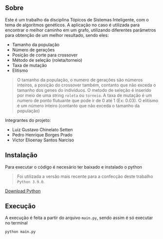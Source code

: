## Sobre

Este é um trabalho da disciplina Tópicos de Sistemas Inteligente, com o tema de algoritmos genéticos. A aplicação no caso é utilizada para encontrar o melhor caminho em um grafo, utilizando diferentes parâmetros para obtenção de um melhor resultado, sendo eles:
* Tamanho da população
* Número de gerações
* Posição de corte para crossover
* Método de seleção (roleta/torneio)
* Taxa de mutação
* Elitismo

> O tamanho da população, o numero de gerações são números inteiros, a posição do crossover também, contanto que não exceda o tamanho dos genes do individuos. O metodo de seleção é inserido por meio de uma string `roleta` ou `torneio`. A taxa de mutação é um numero de ponto flutuante que pode ir de 0 até 1 (Ex: 0.03). O elitismo é um número inteiro (contanto que não exceda o tamanho da população)

Integrantes do projeto:
* Luiz Gustavo Chinelato Setten
* Pedro Henrique Borges Prado
* Victor Elioenay Santos Narciso

## Instalação

Para executar o código é necesário ter baixado e instalado o python

> Foi utilizada a versão mais recente para a confecção deste trabalho `Python 3.9.0`.

[Download Python](https://www.python.org/ftp/python/3.9.0/python-3.9.0-amd64.exe)

## Execução

A execução é feita a partir do arquivo `main.py`, sendo assim é só executar no terminal

```python
python main.py
```

